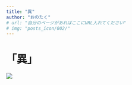 ```yaml
---
title: "異"
author: "おのたく"
# url: "自分のページがあればここにURL入れてください"
# img: "posts_icon/002/"
---
```

# 「異」
![](https://i.imgur.com/2Iso2mB.jpg)
